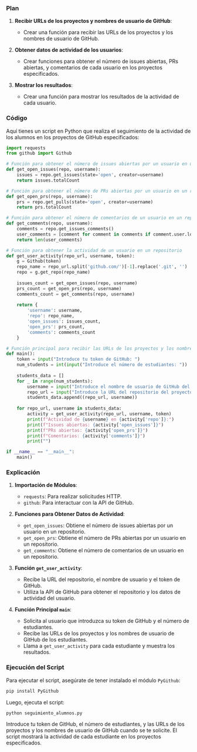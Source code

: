 ### Plan

1. **Recibir URLs de los proyectos y nombres de usuario de GitHub**:
    - Crear una función para recibir las URLs de los proyectos y los nombres de usuario de GitHub.

2. **Obtener datos de actividad de los usuarios**:
    - Crear funciones para obtener el número de issues abiertas, PRs abiertas, y comentarios de cada usuario en los proyectos especificados.

3. **Mostrar los resultados**:
    - Crear una función para mostrar los resultados de la actividad de cada usuario.

### Código

Aquí tienes un script en Python que realiza el seguimiento de la actividad de los alumnos en los proyectos de GitHub especificados:

```python
import requests
from github import Github

# Función para obtener el número de issues abiertas por un usuario en un repositorio
def get_open_issues(repo, username):
    issues = repo.get_issues(state='open', creator=username)
    return issues.totalCount

# Función para obtener el número de PRs abiertas por un usuario en un repositorio
def get_open_prs(repo, username):
    prs = repo.get_pulls(state='open', creator=username)
    return prs.totalCount

# Función para obtener el número de comentarios de un usuario en un repositorio
def get_comments(repo, username):
    comments = repo.get_issues_comments()
    user_comments = [comment for comment in comments if comment.user.login == username]
    return len(user_comments)

# Función para obtener la actividad de un usuario en un repositorio
def get_user_activity(repo_url, username, token):
    g = Github(token)
    repo_name = repo_url.split('github.com/')[-1].replace('.git', '')
    repo = g.get_repo(repo_name)
    
    issues_count = get_open_issues(repo, username)
    prs_count = get_open_prs(repo, username)
    comments_count = get_comments(repo, username)
    
    return {
        'username': username,
        'repo': repo_name,
        'open_issues': issues_count,
        'open_prs': prs_count,
        'comments': comments_count
    }

# Función principal para recibir las URLs de los proyectos y los nombres de usuario de GitHub
def main():
    token = input("Introduce tu token de GitHub: ")
    num_students = int(input("Introduce el número de estudiantes: "))
    
    students_data = []
    for _ in range(num_students):
        username = input("Introduce el nombre de usuario de GitHub del estudiante: ")
        repo_url = input("Introduce la URL del repositorio del proyecto: ")
        students_data.append((repo_url, username))
    
    for repo_url, username in students_data:
        activity = get_user_activity(repo_url, username, token)
        print(f"Actividad de {username} en {activity['repo']}:")
        print(f"Issues abiertas: {activity['open_issues']}")
        print(f"PRs abiertas: {activity['open_prs']}")
        print(f"Comentarios: {activity['comments']}")
        print("")

if __name__ == "__main__":
    main()
```

### Explicación

1. **Importación de Módulos**:
    - `requests`: Para realizar solicitudes HTTP.
    - `github`: Para interactuar con la API de GitHub.

2. **Funciones para Obtener Datos de Actividad**:
    - `get_open_issues`: Obtiene el número de issues abiertas por un usuario en un repositorio.
    - `get_open_prs`: Obtiene el número de PRs abiertas por un usuario en un repositorio.
    - `get_comments`: Obtiene el número de comentarios de un usuario en un repositorio.

3. **Función `get_user_activity`**:
    - Recibe la URL del repositorio, el nombre de usuario y el token de GitHub.
    - Utiliza la API de GitHub para obtener el repositorio y los datos de actividad del usuario.

4. **Función Principal `main`**:
    - Solicita al usuario que introduzca su token de GitHub y el número de estudiantes.
    - Recibe las URLs de los proyectos y los nombres de usuario de GitHub de los estudiantes.
    - Llama a `get_user_activity` para cada estudiante y muestra los resultados.

### Ejecución del Script

Para ejecutar el script, asegúrate de tener instalado el módulo `PyGithub`:

```bash
pip install PyGithub
```

Luego, ejecuta el script:

```bash
python seguimiento_alumnos.py
```

Introduce tu token de GitHub, el número de estudiantes, y las URLs de los proyectos y los nombres de usuario de GitHub cuando se te solicite. El script mostrará la actividad de cada estudiante en los proyectos especificados.